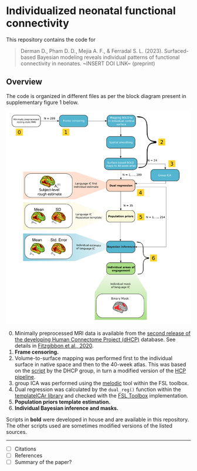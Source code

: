 # Individualized neonatal functional connectivity

This repository contains the code for  

> Derman D., Pham D. D., Mejia A. F., & Ferradal S. L. (2023). Surfaced-based Bayesian modeling reveals individual patterns of functional connectivity in neonates. ~INSERT DOI LINK~ (preprint)

## Overview

The code is organized in different files as per the block diagram present in supplementary figure 1 below. 

![readme_figure.png](/readme_figure.png)

0. Minimally preprocessed MRI data is available from the [second release of the developing Human Connectome Project (dHCP)](http://www.developingconnectome.org/data-release/second-data-release/information-registration-and-download/) database. See details in [Fitzgibbon et al., 2020](https://doi.org/10.1016/j.neuroimage.2020.117303).
1. **Frame censoring.**
2. Volume-to-surface mapping was performed first to the individual surface in native space and then to the 40-week atlas. This was based on the [script](https://git.fmrib.ox.ac.uk/seanf/dhcp-neonatal-fmri-pipeline/-/blob/master/dhcp/func/hcp_surface.sh) by the DHCP group, in turn a modified version of the [HCP pipeline](https://github.com/Washington-University/HCPpipelines/blob/master/fMRISurface/scripts/RibbonVolumeToSurfaceMapping.sh). 
3. group ICA was performed using the [melodic](https://fsl.fmrib.ox.ac.uk/fsl/fslwiki/MELODIC) tool within the FSL toolbox. 
4. Dual regression was calculated by the `dual_reg()` function within the [templateICAr library](https://github.com/mandymejia/templateICAr/) and checked with the [FSL Toolbox](https://fsl.fmrib.ox.ac.uk/fsl/fslwiki/DualRegression) implementation.
5. **Population priors template estimation.**
6. **Individual Bayesian inference and masks.**

Scripts in **bold** were developed in house and are available in this repository. The other scripts used are sometimes modified versions of the listed sources.

--------------------------------------------------------------------------
- [ ] Citations
- [ ] References
- [ ] Summary of the paper?
